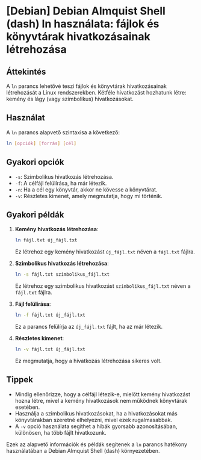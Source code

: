 # [Debian] Debian Almquist Shell (dash) ln használata: fájlok és könyvtárak hivatkozásainak létrehozása

## Áttekintés
A `ln` parancs lehetővé teszi fájlok és könyvtárak hivatkozásainak létrehozását a Linux rendszerekben. Kétféle hivatkozást hozhatunk létre: kemény és lágy (vagy szimbolikus) hivatkozásokat.

## Használat
A `ln` parancs alapvető szintaxisa a következő:

```bash
ln [opciók] [forrás] [cél]
```

## Gyakori opciók
- `-s`: Szimbolikus hivatkozás létrehozása.
- `-f`: A célfájl felülírása, ha már létezik.
- `-n`: Ha a cél egy könyvtár, akkor ne kövesse a könyvtárat.
- `-v`: Részletes kimenet, amely megmutatja, hogy mi történik.

## Gyakori példák
1. **Kemény hivatkozás létrehozása**:
   ```bash
   ln fájl.txt új_fájl.txt
   ```
   Ez létrehoz egy kemény hivatkozást `új_fájl.txt` néven a `fájl.txt` fájlra.

2. **Szimbolikus hivatkozás létrehozása**:
   ```bash
   ln -s fájl.txt szimbolikus_fájl.txt
   ```
   Ez létrehoz egy szimbolikus hivatkozást `szimbolikus_fájl.txt` néven a `fájl.txt` fájlra.

3. **Fájl felülírása**:
   ```bash
   ln -f fájl.txt új_fájl.txt
   ```
   Ez a parancs felülírja az `új_fájl.txt` fájlt, ha az már létezik.

4. **Részletes kimenet**:
   ```bash
   ln -v fájl.txt új_fájl.txt
   ```
   Ez megmutatja, hogy a hivatkozás létrehozása sikeres volt.

## Tippek
- Mindig ellenőrizze, hogy a célfájl létezik-e, mielőtt kemény hivatkozást hozna létre, mivel a kemény hivatkozások nem működnek könyvtárak esetében.
- Használja a szimbolikus hivatkozásokat, ha a hivatkozásokat más könyvtárakban szeretné elhelyezni, mivel ezek rugalmasabbak.
- A `-v` opció használata segíthet a hibák gyorsabb azonosításában, különösen, ha több fájlt hivatkozunk.

Ezek az alapvető információk és példák segítenek a `ln` parancs hatékony használatában a Debian Almquist Shell (dash) környezetében.